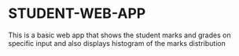 # STUDENT-WEB-APP
This is a basic web app that shows the student marks and grades on specific input and also displays histogram of the marks distribution
